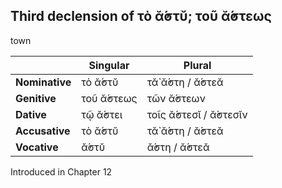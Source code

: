 ## Third declension of τὸ ᾰ̓́στῠ; τοῦ ᾰ̓́στεως

town

|                | Singular   | Plural                |
|----------------|------------|-----------------------|
| **Nominative** | τὸ ᾰ̓́στῠ    | τᾰ̀ ᾰ̓́στη / ᾰ̓́στεᾰ       |
| **Genitive**   | τοῦ ᾰ̓́στεως | τῶν ᾰ̓́στεων            |
| **Dative**     | τῷ ᾰ̓́στει   | τοῖς ᾰ̓́στεσῐ / ᾰ̓́στεσῐν |
| **Accusative** | τὸ ᾰ̓́στῠ    | τᾰ̀ ᾰ̓́στη / ᾰ̓́στεᾰ       |
| **Vocative**   | ᾰ̓́στῠ       | ᾰ̓́στη / ᾰ̓́στεᾰ          |


Introduced in Chapter 12
